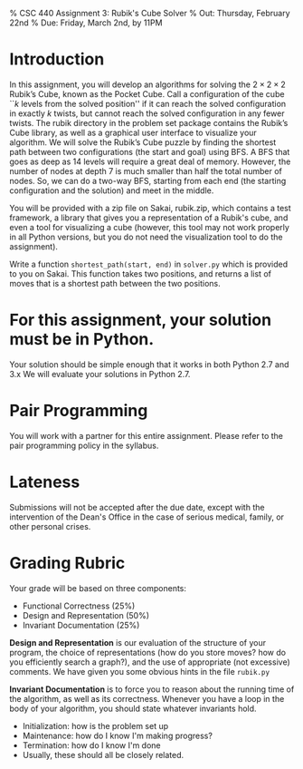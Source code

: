 % CSC 440 Assignment 3: Rubik's Cube Solver
% Out: Thursday, February 22nd
% Due: Friday, March 2nd, by 11PM

# Introduction

In this assignment, you will develop an algorithms for solving the $2 × 2 × 2$ Rubik’s Cube, known as the Pocket Cube.
Call a configuration of the cube ``$k$ levels from the solved position'' if it can reach the solved configuration in
exactly $k$ twists, but cannot reach the solved configuration in any fewer twists.
The rubik directory in the problem set package contains the Rubik’s Cube library, as well as a graphical user interface to 
visualize your algorithm.
We will solve the Rubik’s Cube puzzle by finding the shortest path between two configurations (the start and goal) using 
BFS.
A BFS that goes as deep as 14 levels will require a great deal of memory.
However, the number of nodes at depth 7 is much smaller than half the total number of nodes.
So, we can do a two-way BFS, starting from each end (the starting configuration and the solution) and meet in the middle.

You will be provided with a zip file on Sakai, rubik.zip, which contains a test framework, a library that gives you a
representation of a Rubik's cube, and even a tool for visualizing a cube (however, this tool may not work properly in
all Python versions, but you do not need the visualization tool to do the assignment).

Write a function `shortest_path(start, end)` in `solver.py` which is provided to you on Sakai.
This function takes two positions, and returns a list of moves that is a shortest path between the two positions.

# For this assignment, your solution must be in Python.

Your solution should be simple enough that it works in both Python 2.7 and 3.x
We will evaluate your solutions in Python 2.7.

# Pair Programming

You will work with a partner for this entire assignment.
Please refer to the pair programming policy in the syllabus.

# Lateness

Submissions will not be accepted after the due date, except with the intervention of the Dean's Office
in the case of serious medical, family, or other personal crises.

# Grading Rubric

Your grade will be based on three components:

 - Functional Correctness (25\%)
 - Design and Representation (50\%)
 - Invariant Documentation (25\%)

 **Design and Representation** is our evaluation of the structure of your program, the choice of representations
 (how do you store moves? how do you efficiently search a graph?), and the use of 
 appropriate (not excessive) comments.
 We have given you some obvious hints in the file `rubik.py`

 **Invariant Documentation** is to force you to reason about the running time of the algorithm, as well as its 
 correctness.
 Whenever you have a loop in the body of your algorithm, you should state whatever invariants hold.
 
- Initialization: how is the problem set up
- Maintenance: how do I know I'm making progress?
- Termination: how do I know I'm done
- Usually, these should all be closely related.

